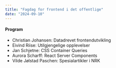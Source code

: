 ```yaml
---
title: "Fagdag for frontend i det offentlige"
date: "2024-09-10"
---
```


#### **Program**

- Christian Johansen: Datadrevet frontendutvikling
- Eivind Riise: Utilgjengelige opplevelser
- Jan Schjetne: CSS Container Queries
- Aurora Scharff: React Server Components
- Vilde Jølstad Paschen: Spesialartikler i NRK
